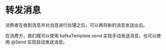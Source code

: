 # 转发消息

消费者在收到消息并对消息进行处理之后，可以再将新的消息发送出去。

在消费方，我们既可以使用 kafkaTemplate.send 实现手动发送消息，也可以使用 @Send 实现自动发送消息。